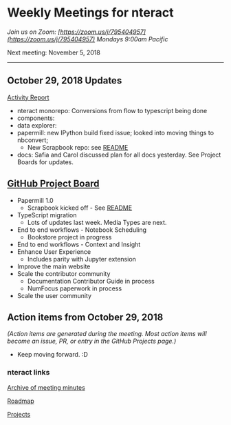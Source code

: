 # Weekly Meetings for nteract

_Join us on Zoom: [https://zoom.us/j/795404957](https://zoom.us/j/795404957) Mondays 9:00am Pacific_

Next meeting: November 5, 2018

---

## October 29, 2018 Updates

[Activity Report](https://github.com/nteract/meeting-minutes/tree/master/2018)

- nteract monorepo: Conversions from flow to typescript being done
- components:
- data explorer:
- papermill: new IPython build fixed issue; looked into moving things to nbconvert;
  - New Scrapbook repo: see [README](https://github.com/nteract/scrapbook)
- docs: Safia and Carol discussed plan for all docs yesterday. See Project Boards for updates.

## [GitHub Project Board](https://github.com/orgs/nteract/projects)

- Papermill 1.0
  - Scrapbook kicked off - See [README](https://github.com/nteract/scrapbook)
- TypeScript migration
  - Lots of updates last week. Media Types are next.
- End to end workflows - Notebook Scheduling
  - Bookstore project in progress
- End to end workflows - Context and Insight
- Enhance User Experience
  - Includes parity with Jupyter extension
- Improve the main website
- Scale the contributor community
  - Documentation Contributor Guide in process
  - NumFocus paperwork in process
- Scale the user community

## Action items from October 29, 2018

_(Action items are generated during the meeting. Most action items will become an issue, PR, or entry in the GitHub Projects page.)_

- Keep moving forward. :D

### nteract links

[Archive of meeting minutes](https://github.com/nteract/meeting-minutes)

[Roadmap](https://docs.google.com/document/d/1YDixHwNCWoPDUKeAmlR3q5c6ty1YklXuL2z53pL2lN4/edit)

[Projects](https://github.com/orgs/nteract/projects)
